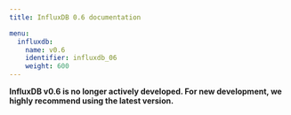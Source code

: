 ```yaml
---
title: InfluxDB 0.6 documentation

menu:
  influxdb:
    name: v0.6
    identifier: influxdb_06
    weight: 600
---
```


__InfluxDB v0.6 is no longer actively developed.
For new development, we highly recommend using the latest version.__
